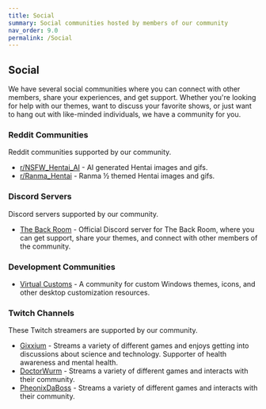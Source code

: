 ```yaml
---
title: Social
summary: Social communities hosted by members of our community
nav_order: 9.0
permalink: /Social
---
```



## Social
We have several social communities where you can connect with other members, share your experiences, and get support. Whether you're looking for help with our themes, want to discuss your favorite shows, or just want to hang out with like-minded individuals, we have a community for you.

### Reddit Communities
Reddit communities supported by our community.

- [r/NSFW_Hentai_AI](https://www.reddit.com/r/NSFW_Hentai_AI) - AI generated Hentai images and gifs.
- [r/Ranma_Hentai](https://www.reddit.com/r/Ranma_Hentai) - Ranma ½ themed Hentai images and gifs.

### Discord Servers
Discord servers supported by our community.

- [The Back Room](https://discord.gg/Yxj2t8ZbvX) - Official Discord server for The Back Room, where you can get support, share your themes, and connect with other members of the community.

### Development Communities

- [Virtual Customs](https://virtualcustoms.net/) - A community for custom Windows themes, icons, and other desktop customization resources.

### Twitch Channels
These Twitch streamers are supported by our community.

- [Gixxium](https://www.twitch.tv/gixxium) - Streams a variety of different games and enjoys getting into discussions about science and technology. Supporter of health awareness and mental health.
- [DoctorWurm](https://www.twitch.tv/doctorwurm) - Streams a variety of different games and interacts with their community.
- [PheonixDaBoss](https://www.twitch.tv/pheonixdaboss) - Streams a variety of different games and interacts with their community.